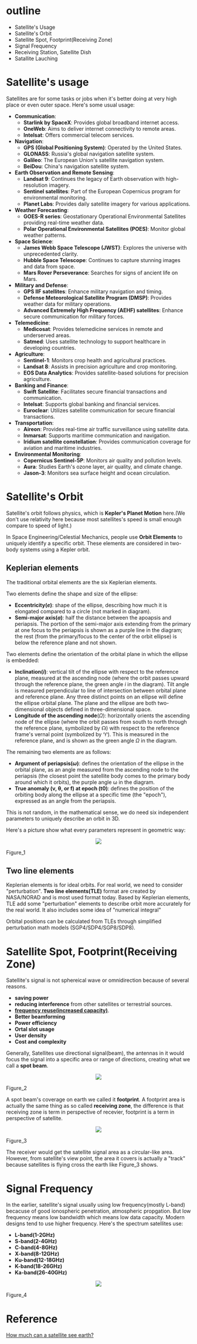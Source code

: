 # outline 
  * Satellite's Usage
  * Satellite's Orbit
  * Satellite Spot, Footprint(Receiving Zone)
  * Signal Frequency
  * Receiving Station, Satellite Dish
  * Satallite Lauching

# Satellite's usage
Satellites are for some tasks or jobs when it's better doing at very high place or even outer space. Here's some usual usage:
  * **Communication**:
    * **Starlink by SpaceX**: Provides global broadband internet access.
    * **OneWeb**: Aims to deliver internet connectivity to remote areas.
    * **Intelsat**: Offers commercial telecom services.
  * **Navigation**:
    * **GPS (Global Positioning System)**: Operated by the United States.
    * **GLONASS**: Russia's global navigation satellite system.
    * **Galileo**: The European Union's satellite navigation system.
    * **BeiDou**: China's navigation satellite system.
  * **Earth Observation and Remote Sensing**:
    * **Landsat 9**: Continues the legacy of Earth observation with high-resolution imagery.
    * **Sentinel satellites**: Part of the European Copernicus program for environmental monitoring.
    * **Planet Labs**: Provides daily satellite imagery for various applications.
  * **Weather Forecasting**:
    * **GOES-R series**: Geostationary Operational Environmental Satellites providing real-time weather data.
    * **Polar Operational Environmental Satellites (POES)**: Monitor global weather patterns.
  * **Space Science**:
    * **James Webb Space Telescope (JWST)**: Explores the universe with unprecedented clarity.
    * **Hubble Space Telescope**: Continues to capture stunning images and data from space.
    * **Mars Rover Perseverance**: Searches for signs of ancient life on Mars.
  * **Military and Defense**:
    * **GPS IIF satellites**: Enhance military navigation and timing.
    * **Defense Meteorological Satellite Program (DMSP)**: Provides weather data for military operations.
    * **Advanced Extremely High Frequency (AEHF) satellites**: Enhance secure communication for military forces.
  * **Telemedicine**:
    * **Medicosat**: Provides telemedicine services in remote and underserved areas.
    * **Satmed**: Uses satellite technology to support healthcare in developing countries.
  * **Agriculture**:
    * **Sentinel-1**: Monitors crop health and agricultural practices.
    * **Landsat 8**: Assists in precision agriculture and crop monitoring.
    * **EOS Data Analytics**: Provides satellite-based solutions for precision agriculture.
  * **Banking and Finance**:
    * **Swift Satellite**: Facilitates secure financial transactions and communication.
    * **Intelsat**: Supports global banking and financial services.
    * **Euroclear**: Utilizes satellite communication for secure financial transactions.
  * **Transportation**:
    * **Aireon**: Provides real-time air traffic surveillance using satellite data.
    * **Inmarsat**: Supports maritime communication and navigation.
    * **Iridium satellite constellation**: Provides communication coverage for aviation and maritime industries.
  * **Environmental Monitoring**:
    * **Copernicus Sentinel-5P**: Monitors air quality and pollution levels.
    * **Aura**: Studies Earth's ozone layer, air quality, and climate change.
    * **Jason-3**: Monitors sea surface height and ocean circulation.

# Satellite's Orbit
Satellite's orbit follows physics, which is **Kepler's Planet Motion** here.(We don't use relativity here because most satellites's speed is small enough compare to speed of light.) 

In Space Engineering/Celestial Mechanics, people use **Orbit Elements** to uniquely identify a specific orbit. These elements are considered in two-body systems using a Kepler orbit.

Keplerian elements
------------------
The traditional orbital elements are the six Keplerian elements. 

Two elements define the shape and size of the ellipse:
  * **Eccentricity($e$)**: shape of the ellipse, describing how much it is elongated compared to a circle (not marked in diagram).
  * **Semi-major axis($a$)**: half the distance between the apoapsis and periapsis. The portion of the semi-major axis extending from the primary at one focus to the periapsis is shown as a purple line in the diagram; the rest (from the primary/focus to the center of the orbit ellipse) is below the reference plane and not shown.

Two elements define the orientation of the orbital plane in which the ellipse is embedded:
  * **Inclination($i$)**: vertical tilt of the ellipse with respect to the reference plane, measured at the ascending node (where the orbit passes upward through the reference plane, the green angle $i$ in the diagram). Tilt angle is measured perpendicular to line of intersection between orbital plane and reference plane. Any three distinct points on an ellipse will define the ellipse orbital plane. The plane and the ellipse are both two-dimensional objects defined in three-dimensional space.
  * **Longitude of the ascending node**($\Omega$): horizontally orients the ascending node of the ellipse (where the orbit passes from south to north through the reference plane, symbolized by ☊) with respect to the reference frame's vernal point (symbolized by ♈︎). This is measured in the reference plane, and is shown as the green angle $\Omega$ in the diagram.

The remaining two elements are as follows:
  * **Argument of periapsis($\omega$)**: defines the orientation of the ellipse in the orbital plane, as an angle measured from the ascending node to the periapsis (the closest point the satellite body comes to the primary body around which it orbits), the purple angle ω in the diagram.
  * **True anomaly (ν, θ, or f) at epoch (t0)**: defines the position of the orbiting body along the ellipse at a specific time (the "epoch"), expressed as an angle from the periapsis.

This is not random, in the mathematical sense, we do need six independent parameters to uniquely describe an orbit in 3D.

Here's a picture show what every parameters represent in geometric way:

<p align="center">
  <img src="./images/satelliteNotes_figure_1.svg"/>
</p>

Figure_1

Two line elements
-----------------

Keplerian elements is for ideal orbits. For real world, we need to consider "perturbation". **Two line elements(TLE)** format are created by NASA/NORAD and is most used format today. Based by Keplerian elements, TLE add some "perturbation" elements to describe orbit more accurately for the real world. It also includes some idea of "numerical integral"

Orbital positions can be calculated from TLEs through simplified perturbation math models (SGP4/SDP4/SGP8/SDP8).


# Satellite Spot, Footprint(Receiving Zone)
Satellite's signal is not sphereical wave or omnidirection because of several reasons. 
  * **saving power**
  * **reducing interference** from other satellites or terrestrial sources. 
  * **[frequency reuse(increased capacity)](https://www.geeksforgeeks.org/frequency-reuse/)**.
  * **Better beamforming**
  * **Power efficiency**
  * **Ortal slot usage**
  * **User density**
  * **Cost and complexity**

Generally, Satellites use directional signal(beam), the antennas in it would focus the signal into a specific area or range of directions, creating what we call a **spot beam**.

<p align="center">
  <img src="./images/satelliteNotes_figure_2.png"/>
</p>

Figure_2

A spot beam's coverage on earth we called it **footprint**. A footprint area is actually the same thing as so called **receiving zone**, the difference is that receiving zone is term in perspective of recevier, footprint is a term in perspective of satellite.

<p align="center">
  <img src="./images/satelliteNotes_figure_3.png"/>
</p>

Figure_3

The receiver would get the satellite signal area as a circular-like area. However, from satellite's view point, the area it covers is actually a "track" because satellites is flying cross the earth like Figure_3 shows.

# Signal Frequency
In the earlier, satellite's signal usually using low frequency(mostly L-band) becacuse of good ionospheric penetration, atmospheric propgation. But low frequency means low bandwidth which means low data capacity. Modern designs tend to use higher frequency. Here's the spectrum satellites use:
  * **L-band(1-2GHz)**
  * **S-band(2-4GHz)**
  * **C-band(4-8GHz)**
  * **X-band(8-12GHz)**
  * **Ku-band(12-18GHz)**
  * **K-band(18-26GHz)**
  * **Ka-band(26-40GHz)**

<p align="center">
  <img src="./images/satelliteNotes_figure_4.jpg"/>
</p>

Figure_4

# Reference
[How much can a satellite see earth?](https://www.wtamu.edu/~cbaird/sq/2013/05/10/since-one-satellite-can-see-half-of-the-earth-why-do-we-need-more-than-two-satellites-in-a-given-network/)
